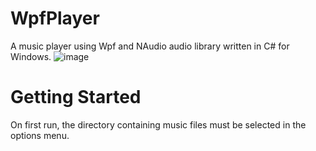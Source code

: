 # WpfPlayer
A music player using Wpf and NAudio audio library written in C# for Windows.
![image](https://user-images.githubusercontent.com/91038685/165410316-62bf9124-9a23-4844-934a-fa1864f7b483.png)

# Getting Started
On first run, the directory containing music files must be selected in the options menu.
